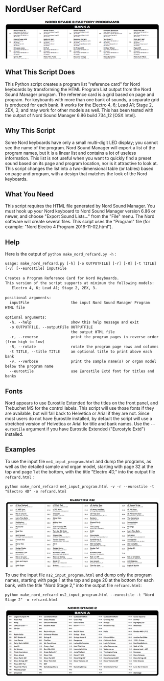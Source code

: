 # NordUser RefCard

![](samples/ns3_example.png?raw=true)

## What This Script Does
This Python script creates a program list "reference card" for Nord keyboards by transforming the
HTML Program List output from the Nord Sound Manager program.
The reference card is a grid based on page and program. 
For keyboards with more than one bank of sounds, a separate grid is produced for each bank. 
It works for the Electro 4, 6; Lead A1; Stage 2, 2EX, 3; and may work for other models as well.
This has been tested with the output of Nord Sound Manager 6.86 build 734_12 [OSX Intel].

## Why This Script
Some Nord keyboards have only a small multi-digit LED display; you cannot see the name of the program.
Nord Sound Manager will export a list of the program names, but it is a linear list and contains a lot of useless information. 
This list is not useful when you want to quickly find a preset sound based on its page and program location, nor is it attractive to look at. 
This script changes the list into a two-dimensional table (or tables) based on page and program, with a design that matches the look of the Nord keyboards. 

## What You Need

This script requires the HTML file generated by Nord Sound Manager.
You must hook up your Nord keyboard to Nord Sound Manager version 6.86 or newer,
and choose "Export Sound Lists…" from the "File" menu.
The Nord software will create several files. This script uses the "Program" file
(for example: "Nord Electro 4 Program 2016-11-02.html"). 

## Help
Here is the output of `python make_nord_refcard.py -h` :
```
usage: make_nord_refcard.py [-h] [-o OUTPUTFILE] [-r] [-R] [-t TITLE] [-v] [--eurostile] inputFile

Creates a Program Reference Card for Nord Keyboards.
This version of the script supports at minimum the following models:
   Electro 4, 6; Lead A1; Stage 2, 2EX, 3.

positional arguments:
  inputFile                   the input Nord Sound Manager Program HTML file

optional arguments:
  -h, --help                  show this help message and exit
  -o OUTPUTFILE, --outputFile OUTPUTFILE
                              the output HTML file
  -r, --reverse               print the program pages in reverse order (from high to low)
  -R, --rotate                rotate the program page rows and columns
  -t TITLE, --title TITLE     an optional title to print above each bank
  -v, --verbose               print the sample name(s) or organ model below the program name
  --eurostile                 use Eurostile Extd font for titles and banks
  ```


## Fonts
Nord appears to use Eurostile Extended for the titles on the front panel,
and Trebuchet MS for the control labels. This script will use those fonts if they
are available, but will fall back to Helvetica or Arial if they are not.
Since most users do not have Eurostile installed, by default the script will use
a stretched version of Helvetica or Arial for title and bank names.
Use the `--eurostile` argument if you have Eurostile Extended ("Eurostyle Extd") installed.

## Examples

To use the input file `ne4_input_program.html` and dump the programs,
as well as the detailed sample and organ model,
starting with page 32 at the top and page 1 at the bottom,
with the title "Electro 4D,"
into the output file `refcard.html` : 
```
python make_nord_refcard ne4_input_program.html -v -r --eurostile -t "Electro 4D" -o refcard.html
```
![](samples/ne4_example.png?raw=true)

To use the input file `ns2_input_program.html` and dump only the program names,
starting with page 1 at the top and page 20 at the bottom for each bank,
with the title "Nord Stage 2," 
into the output file `refcard.html`: 
```
python make_nord_refcard ns2_input_program.html --eurostile -t "Nord Stage 2" -o refcard.html
```
![](samples/ns2_example.png?raw=true)
